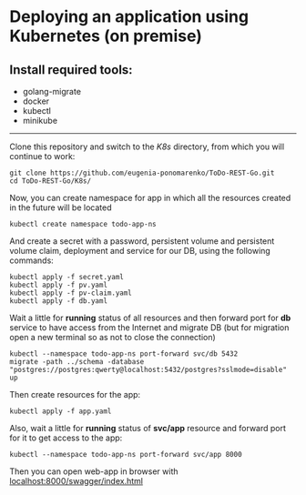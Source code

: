 # Deploying an application using Kubernetes (on premise)

## Install required tools:
- golang-migrate  
- docker
- kubectl
- minikube

---

Clone this repository and switch to the *K8s* directory, from which you will continue to work:

```
git clone https://github.com/eugenia-ponomarenko/ToDo-REST-Go.git
cd ToDo-REST-Go/K8s/
```

Now, you can create namespace for app in which all the resources created in the future will be located

```
kubectl create namespace todo-app-ns
```

And create a secret with a password, persistent volume and persistent volume claim, deployment and service for our DB, using the following commands:

```
kubectl apply -f secret.yaml    
kubectl apply -f pv.yaml    
kubectl apply -f pv-claim.yaml    
kubectl apply -f db.yaml    
```

Wait a little for **running** status of all resources and then forward port for **db** service to have access from the Internet and migrate DB (but for migration open a new terminal so as not to close the connection)

```
kubectl --namespace todo-app-ns port-forward svc/db 5432
migrate -path ../schema -database "postgres://postgres:qwerty@localhost:5432/postgres?sslmode=disable" up 
```

Then create resources for the app:

```
kubectl apply -f app.yaml  
```

Also, wait a little for **running** status of **svc/app** resource and forward port for it to get access to the app:

```
kubectl --namespace todo-app-ns port-forward svc/app 8000
```

Then you can open web-app in browser with [localhost:8000/swagger/index.html](http://localhost:8000/swagger/index.html)